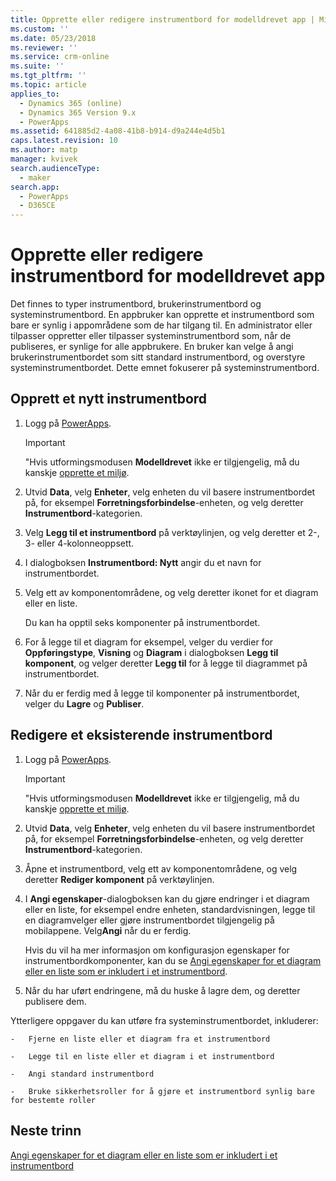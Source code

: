 ```yaml
---
title: Opprette eller redigere instrumentbord for modelldrevet app | MicrosoftDocs
ms.custom: ''
ms.date: 05/23/2018
ms.reviewer: ''
ms.service: crm-online
ms.suite: ''
ms.tgt_pltfrm: ''
ms.topic: article
applies_to:
  - Dynamics 365 (online)
  - Dynamics 365 Version 9.x
  - PowerApps
ms.assetid: 641885d2-4a08-41b8-b914-d9a244e4d5b1
caps.latest.revision: 10
ms.author: matp
manager: kvivek
search.audienceType:
  - maker
search.app:
  - PowerApps
  - D365CE
---
```

# <a name="create-or-edit-model-driven-app-dashboards"></a>Opprette eller redigere instrumentbord for modelldrevet app

Det finnes to typer instrumentbord, brukerinstrumentbord og systeminstrumentbord. En appbruker kan opprette et instrumentbord som bare er synlig i appområdene som de har tilgang til. En administrator eller tilpasser oppretter eller tilpasser systeminstrumentbord som, når de publiseres, er synlige for alle appbrukere. En bruker kan velge å angi brukerinstrumentbordet som sitt standard instrumentbord, og overstyre systeminstrumentbordet. Dette emnet fokuserer på systeminstrumentbord.  
  
<a name="BKMK_createdashboard"></a>   
## <a name="create-a-new-dashboard"></a>Opprett et nytt instrumentbord  
  
1.  Logg på [PowerApps](https://web.powerapps.com/?utm_source=padocs&utm_medium=linkinadoc&utm_campaign=referralsfromdoc).

    > [!IMPORTANT]
    > "Hvis utformingsmodusen **Modelldrevet** ikke er tilgjengelig, må du kanskje [opprette et miljø](https://docs.microsoft.com/powerapps/administrator/create-environment).   
  
2. Utvid **Data**, velg **Enheter**, velg enheten du vil basere instrumentbordet på, for eksempel **Forretningsforbindelse**-enheten, og velg deretter **Instrumentbord**-kategorien. 

3. Velg **Legg til et instrumentbord** på verktøylinjen, og velg deretter et 2-, 3- eller 4-kolonneoppsett.  
  
4.  I dialogboksen **Instrumentbord: Nytt** angir du et navn for instrumentbordet.  
  
5.  Velg ett av komponentområdene, og velg deretter ikonet for et diagram eller en liste.  
  
     Du kan ha opptil seks komponenter på instrumentbordet.  
  
6.  For å legge til et diagram for eksempel, velger du verdier for **Oppføringstype**, **Visning** og **Diagram** i dialogboksen **Legg til komponent**, og velger deretter **Legg til** for å legge til diagrammet på instrumentbordet.  
  
7.  Når du er ferdig med å legge til komponenter på instrumentbordet, velger du **Lagre** og **Publiser**.  
  
<a name="BKMK_editdashboard"></a>   
## <a name="edit-an-existing-dashboard"></a>Redigere et eksisterende instrumentbord  
  
1. Logg på [PowerApps](https://web.powerapps.com/?utm_source=padocs&utm_medium=linkinadoc&utm_campaign=referralsfromdoc).

    > [!IMPORTANT]
    > "Hvis utformingsmodusen **Modelldrevet** ikke er tilgjengelig, må du kanskje [opprette et miljø](https://docs.microsoft.com/powerapps/administrator/create-environment).    
  
2. Utvid **Data**, velg **Enheter**, velg enheten du vil basere instrumentbordet på, for eksempel **Forretningsforbindelse**-enheten, og velg deretter **Instrumentbord**-kategorien.  

3. Åpne et instrumentbord, velg ett av komponentområdene, og velg deretter **Rediger komponent** på verktøylinjen.  
  
4.  I **Angi egenskaper**-dialogboksen kan du gjøre endringer i et diagram eller en liste, for eksempel endre enheten, standardvisningen, legge til en diagramvelger eller gjøre instrumentbordet tilgjengelig på mobilappene. Velg**Angi** når du er ferdig.  
  
     Hvis du vil ha mer informasjon om konfigurasjon egenskaper for instrumentbordkomponenter, kan du se [Angi egenskaper for et diagram eller en liste som er inkludert i et instrumentbord](set-properties-chart-list-included-dashboard.md).  
  
4.  Når du har uført endringene, må du huske å lagre dem, og deretter publisere dem.  
  
 Ytterligere oppgaver du kan utføre fra systeminstrumentbordet, inkluderer:  
  
    -   Fjerne en liste eller et diagram fra et instrumentbord  
  
    -   Legge til en liste eller et diagram i et instrumentbord  
  
    -   Angi standard instrumentbord  
  
    -   Bruke sikkerhetsroller for å gjøre et instrumentbord synlig bare for bestemte roller    
  
## <a name="next-steps"></a>Neste trinn  
[Angi egenskaper for et diagram eller en liste som er inkludert i et instrumentbord](set-properties-chart-list-included-dashboard.md)
